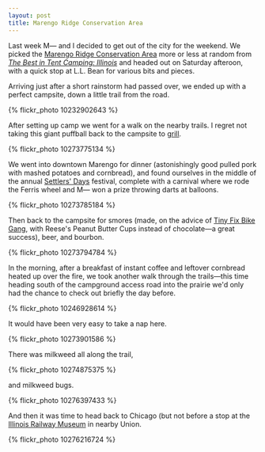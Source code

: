 ```yaml
---
layout: post
title: Marengo Ridge Conservation Area
---
```


Last week M&mdash; and I decided to get out of the city for the weekend. We picked the <a href="http://www.mccdistrict.org/web/re-camping.htm">Marengo Ridge Conservation Area</a> more or less at random from <a href="http://www.amazon.com/The-Best-Tent-Camping-Illinois/dp/0897326431"><i>The Best in Tent Camping: Illinois</i></a> and headed out on Saturday afteroon, with a quick stop at L.L. Bean for various bits and pieces.

Arriving just after a short rainstorm had passed over, we ended up with a perfect campsite, down a little trail from the road.

{% flickr_photo 10232902643 %}

After setting up camp we went for a walk on the nearby trails. I regret not taking this giant puffball back to the campsite to <a href="http://www.theguardian.com/lifeandstyle/allotment/2010/sep/22/allotments-gardens">grill</a>.

{% flickr_photo 10273775134 %}

We went into downtown Marengo for dinner (astonishingly good pulled pork with  mashed potatoes and cornbread), and found ourselves in the middle of the annual <a href="http://www.settlersdays.com/">Settlers' Days</a> festival, complete with a carnival where we rode the Ferris wheel and M&mdash; won a prize throwing darts at balloons.

{% flickr_photo 10273785184 %}

Then back to the campsite for smores (made, on the advice of <a href="http://tinyfixbikegang.com/go-bike-camping/">Tiny Fix Bike Gang</a>, with Reese's Peanut Butter Cups instead of chocolate&mdash;a great success), beer, and bourbon.

{% flickr_photo 10273794784 %}

In the morning, after a breakfast of instant coffee and leftover cornbread heated up over the fire, we took another walk through the trails&mdash;this time heading south of the campground access road into the prairie we'd only had the chance to check out briefly the day before.

{% flickr_photo 10246928614 %}

It would have been very easy to take a nap here.

{% flickr_photo 10273901586 %}

There was milkweed all along the trail,

{% flickr_photo 10274875375 %}

and milkweed bugs.

{% flickr_photo 10276397433 %}

And then it was time to head back to Chicago (but not before a stop at the <a href="http://www.irm.org">Illinois Railway Museum</a> in nearby Union.

{% flickr_photo 10276216724 %}